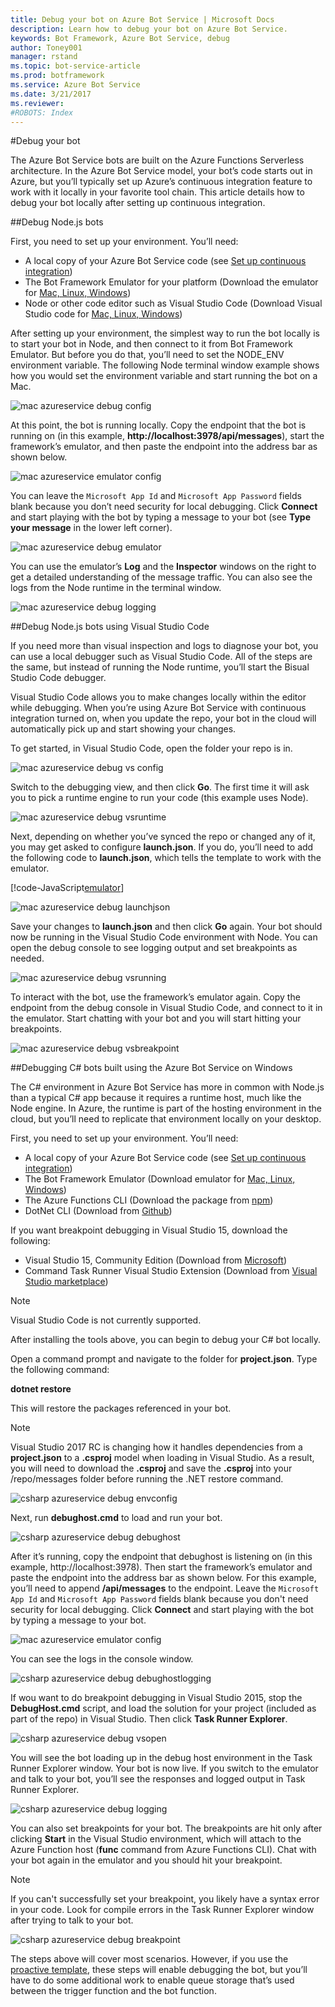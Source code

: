 ```yaml
---
title: Debug your bot on Azure Bot Service | Microsoft Docs
description: Learn how to debug your bot on Azure Bot Service.
keywords: Bot Framework, Azure Bot Service, debug
author: Toney001
manager: rstand
ms.topic: bot-service-article
ms.prod: botframework
ms.service: Azure Bot Service
ms.date: 3/21/2017
ms.reviewer:
#ROBOTS: Index
---
```


#Debug your bot

The Azure Bot Service bots are built on the Azure Functions Serverless architecture. In the Azure Bot Service model, your bot’s code starts out in Azure, but you’ll typically set up Azure’s continuous integration feature to work with it locally in your favorite tool chain. This article details how to debug your bot locally after setting up continuous integration.

##Debug Node.js bots

First, you need to set up your environment. You’ll need:
- A local copy of your Azure Bot Service code (see [Set up continuous integration](bot-framework-azure-continuous-integration.md))
- The Bot Framework Emulator for your platform (Download the emulator for <a href="https://docs.botframework.com/en-us/downloads/" target="_blank">Mac, Linux, Windows</a>)
- Node or other code editor such as Visual Studio Code (Download Visual Studio code for <a href="https://code.visualstudio.com/" target="_blank">Mac, Linux, Windows</a>)

After setting up your environment, the simplest way to run the bot locally is to start your bot in Node, and then connect to it from Bot Framework Emulator. But before you do that, you’ll need to set the NODE_ENV environment variable. The following Node terminal window example shows how you would set the environment variable and start running the bot on a Mac.

![mac azureservice debug config](media/mac-azureservice-debug-config.png)

At this point, the bot is running locally. Copy the endpoint that the bot is running on (in this example, **http://localhost:3978/api/messages**), start the framework’s emulator, and then paste the endpoint into the address bar as shown below.

![mac azureservice emulator config](media/mac-azureservice-emulator-config.png)

You can leave the `Microsoft App Id` and `Microsoft App Password` fields blank because you don’t need security for local debugging. Click **Connect** and start playing with the bot by typing a message to your bot (see **Type your message** in the lower left corner).

![mac azureservice debug emulator](media/mac-azureservice-debug-emulator.png)

You can use the emulator’s **Log** and the **Inspector** windows on the right to get a detailed understanding of the message traffic. You can also see the logs from the Node runtime in the terminal window.

![mac azureservice debug logging](media/mac-azureservice-debug-logging.png)

##Debug Node.js bots using Visual Studio Code

If you need more than visual inspection and logs to diagnose your bot, you can use a local debugger such as Visual Studio Code. All of the steps are the same, but instead of running the Node runtime, you’ll start the Bisual Studio Code debugger.

Visual Studio Code allows you to make changes locally within the editor while debugging. When you’re using Azure Bot Service with continuous integration turned on, when you update the repo, your bot in the cloud will automatically pick up and start showing your changes. 

To get started, in Visual Studio Code, open the folder your repo is in.

![mac azureservice debug vs config](media/mac-azureservice-debug-vs-config.png)

Switch to the debugging view, and then click **Go**. The first time it will ask you to pick a runtime engine to run your code (this example uses Node).

![mac azureservice debug vsruntime](media/mac-azureservice-debug-vsruntime.png)

Next, depending on whether you’ve synced the repo or changed any of it, you may get asked to configure **launch.json**. If you do, you’ll need to add the following code to **launch.json**, which tells the template to work with the emulator.

[!code-JavaScript[emulator](../includes/code/azure-bot-debug.js#emulator)]

![mac azureservice debug launchjson](media/mac-azureservice-debug-launchjson.png)

Save your changes to **launch.json** and then click **Go** again. Your bot should now be running in the Visual Studio Code environment with Node. You can open the debug console to see logging output and set breakpoints as needed.

![mac azureservice debug vsrunning](media/mac-azureservice-debug-vsrunning.png)

To interact with the bot, use the framework’s emulator again. Copy the endpoint from the debug console in Visual Studio Code, and connect to it in the emulator. Start chatting with your bot and you will start hitting your breakpoints.

![mac azureservice debug vsbreakpoint](media/mac-azureservice-debug-vsbreakpoint.png)

##Debugging C&#35; bots built using the Azure Bot Service on Windows

The C# environment in Azure Bot Service has more in common with Node.js than a typical C# app because it requires a runtime host, much like the Node engine. In Azure, the runtime is part of the hosting environment in the cloud, but you’ll need to replicate that environment locally on your desktop.

First, you need to set up your environment. You’ll need:

- A local copy of your Azure Bot Service code (see [Set up continuous integration](bot-framework-azure-continuous-integration.md))
- The Bot Framework Emulator (Download emulator for <a href="https://docs.botframework.com/en-us/downloads/" target="_blank">Mac, Linux, Windows</a>)
- The Azure Functions CLI (Download the package from <a href="https://www.npmjs.com/package/azure-functions-cli" target="_blank">npm</a>)    
- DotNet CLI (Download from <a href="https://github.com/dotnet/cli" target="_blank">Github</a>)

If you want breakpoint debugging in Visual Studio 15, download the following:

- Visual Studio 15, Community Edition (Download from <a href="https://www.visualstudio.com/downloads/" target="_blank">Microsoft</a>)
- Command Task Runner Visual Studio Extension (Download from <a href="https://marketplace.visualstudio.com/items?itemName=MadsKristensen.CommandTaskRunner" target="_blank">Visual Studio marketplace</a>)

>[!NOTE]
>Visual Studio Code is not currently supported.

After installing the tools above, you can begin to debug your C# bot locally.

Open a command prompt and navigate to the folder for **project.json**. Type the following command:

**dotnet restore**

This will restore the  packages referenced in your bot.

>[!NOTE]
>Visual Studio 2017 RC is changing how it handles dependencies from a **project.json** to a **.csproj** model when loading in Visual Studio. As a result, you will need to download the **.csproj** and save the **.csproj** into your /repo/messages folder before running the .NET restore command.

![csharp azureservice debug envconfig](media/csharp-azureservice-debug-envconfig.png)

Next, run **debughost.cmd** to load and run your bot.

![csharp azureservice debug debughost](media/csharp-azureservice-debug-debughost.png)

After it’s running, copy the endpoint that debughost is listening on (in this example, http://localhost:3978). Then start the framework’s emulator and paste the endpoint into the address bar as shown below. For this example, you’ll need to append **/api/messages** to the endpoint. Leave the `Microsoft App Id` and `Microsoft App Password` fields blank because you don't need security for local debugging. Click **Connect** and start playing with the bot by typing a message to your bot.

![mac azureservice emulator config](media/mac-azureservice-emulator-config.png)

You can see the logs in the console window.

![csharp azureservice debug debughostlogging](media/csharp-azureservice-debug-debughostlogging.png)

If wou want to do breakpoint debugging in Visual Studio 2015, stop the **DebugHost.cmd** script, and load the solution for your project (included as part of the repo) in Visual Studio. Then click **Task Runner Explorer**.

![csharp azureservice debug vsopen](media/csharp-azureservice-debug-vsopen.png)

You will see the bot loading up in the debug host environment in the Task Runner Explorer window. Your bot is now live. If you switch to the emulator and talk to your bot, you’ll see the responses and logged output in Task Runner Explorer.

![csharp azureservice debug logging](media/csharp-azureservice-debug-logging.png)

You can also set breakpoints for your bot. The breakpoints are hit only after clicking **Start** in the Visual Studio environment, which will attach to the Azure Function host (**func** command from Azure Functions CLI). Chat with your bot again in the emulator and you should hit your breakpoint.

>[!NOTE]
> If you can't successfully set your breakpoint, you likely have a syntax error in your code. Look for compile errors in the Task Runner Explorer window after trying to talk to your bot.

![csharp azureservice debug breakpoint](media/csharp-azureservice-debug-breakpoint.png)

The steps above will cover most scenarios. However, if you use the [proactive template](bot-framework-azure-proactive-bot.md), these steps will enable debugging the bot, but you’ll have to do some additional work to enable queue storage that’s used between the trigger function and the bot function. 
